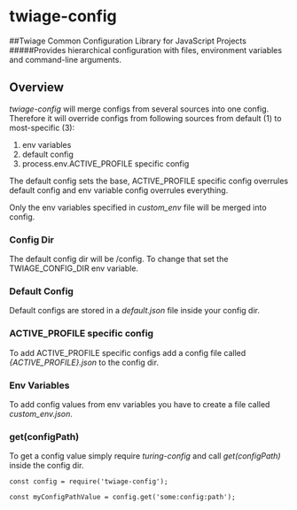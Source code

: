 # twiage-config

##Twiage Common Configuration Library for JavaScript Projects
#####Provides hierarchical configuration with files, environment variables and command-line arguments.

## Overview

_twiage-config_ will merge configs from several sources into one config.
Therefore it will override configs from following sources from default (1) to most-specific (3):

1. env variables
2. default config
3. process.env.ACTIVE_PROFILE specific config

The default config sets the base, ACTIVE_PROFILE specific config overrules default config and env variable config overrules everything.

Only the env variables specified in _custom_env_ file will be merged into config.

### Config Dir

The default config dir will be <project-root>/config. To change that set the TWIAGE_CONFIG_DIR env variable.

### Default Config

Default configs are stored in a _default.json_ file inside your config dir.

### ACTIVE_PROFILE specific config

To add ACTIVE_PROFILE specific configs add a config file called _{ACTIVE_PROFILE}.json_ to the config dir.

### Env Variables

To add config values from env variables you have to create a file called _custom_env.json_.

### get(configPath)

To get a config value simply require _turing-config_ and call _get(configPath)_ inside the config dir.

    const config = require('twiage-config');

    const myConfigPathValue = config.get('some:config:path');
